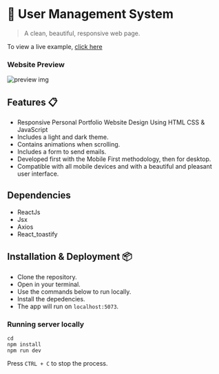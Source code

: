 # 💼 User Management System
 
> A clean, beautiful, responsive web page.

To view a live example, [click here]()

### Website Preview

![preview img](/preview.png)

## Features 📋
- Responsive Personal Portfolio Website Design Using HTML CSS & JavaScript
- Includes a light and dark theme.
- Contains animations when scrolling.
- Includes a form to send emails.
- Developed first with the Mobile First methodology, then for desktop.
- Compatible with all mobile devices and with a beautiful and pleasant user interface.

## Dependencies

- ReactJs
- Jsx
- Axios
- React_toastify

## Installation & Deployment 📦
- Clone the repository.
- Open in your terminal.
- Use the commands below to run locally.
- Install the depedencies.
- The app will run on `localhost:5073`.
### Running server locally

```
cd 
npm install
npm run dev
```

Press `CTRL + C` to stop the process.

